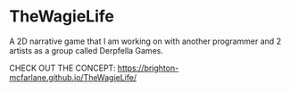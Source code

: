 # TheWagieLife
A 2D narrative game that I am working on with another programmer and 2 artists as a group called Derpfella Games.

CHECK OUT THE CONCEPT:
  https://brighton-mcfarlane.github.io/TheWagieLife/
